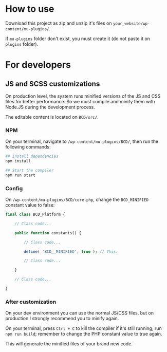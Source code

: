 # How to use

Download this project as zip and unzip it's files on `your_website/wp-content/mu-plugins/`.

If `mu-plugins` folder don't exist, you must create it (do not paste it on `plugins` folder).

# For developers

## JS and SCSS customizations

On production level, the system runs minified versions of the JS and CSS files for better performance. So we must compile and minify them with Node.JS during the development process.

The editable content is located on `BCD/src/`.

### NPM

On your terminal, navigate to `/wp-content/mu-plugins/BCD/`, then run the following commands:

```bash
## Install dependencies
npm install

## Start the compiler
npm run start
```

### Config

On `/wp-content/mu-plugins/BCD/core.php`, change the `BCD_MINIFIED` constant value to false:

```php
final class BCD_Platform {

	// Class code...

	public function constants() {

		// Class code...

		define( 'BCD__MINIFIED', true ); // This.

		// Class code...

	}

	// Class code...

}
```

### After customization

On your dev environment you can use the normal JS/CSS files, but on production I strongly recommend you to minify again.

On your terminal, press `Ctrl + C` to kill the compiler if it's still running; run `npm run build`; remember to change the PHP constant value to true again.

This will generate the minified files of your brand new code. 